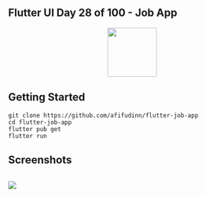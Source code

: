 ## Flutter UI Day 28 of 100 - Job App

<p align="center">
  <img src="https://avatars.githubusercontent.com/u/94339143?v=4" width=100/>
</p>

## Getting Started

```
git clone https://github.com/afifudinn/flutter-job-app
cd flutter-job-app
flutter pub get
flutter run
```

## Screenshots

<p style="float: left;">
  <img src="https://github.com/afifudinn/flutter-job-app/blob/main/screenshots/1.png"/>
</p>
